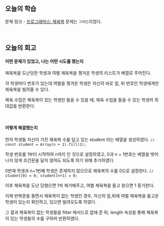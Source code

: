 ## 오늘의 학습
문제 링크 - [프로그래머스: 체육복](https://school.programmers.co.kr/learn/courses/30/lessons/42862)
문제는 `그리드`이었다.

<br />

## 오늘의 회고
#### 어떤 문제가 있었고, 나는 어떤 시도를 했는지
체육복을 도난당한 학생과 여벌 체육복을 챙겨온 학생의 리스트가 배열로 주어진다.

각 학생마다 번호가 있는데 여벌을 챙겨온 학생은 자신의 바로 앞, 뒤 번호인 학생에게만 체육복을 빌려줄 수 있다.

체육 수업은 체육복이 있는 학생만 들을 수 있을 때, 체육 수업을 들을 수 있는 학생의 최대값을 반환한다.

<br />

#### 어떻게 해결했는지
먼저 학생들 자신이 가진 체육복 수를 담고 있는 student 라는 배열을 생성하였다. `// const student = Array(n + 2).fill(1);`

학생 번호를 1부터 시작하여 n까지 인 것으로 설정하였고, 0과 n + 1번호는 배열을 벗어나지 않게 조건문을 달지 않아도 되도록 하기 위해 추가하였다.

0번재 학생과 n+1번째 학생은 존재하지 않으므로 체육복의 수를 0으로 설정한다. `// student[0] = 0; student[n+1] = 0;`

이후 체육복을 도난 당했으면 1씩 제거해주고, 여벌 체육복을 들고 왔으면 1 증가한다.

이제 반복문을 돌면서 체육복이 없는 학생인 경우, 자신의 앞,뒤에 여벌 체육복을 들고온 학생이 있는지 확인하고, 있으면 빌려오도록 하였다.

그 결과 체육복이 없는 학생들을 filter 매서드로 없애 준 뒤, length 속성을 통해 체육복이 있는 학생들의 수를 구하여 반환하였다.
